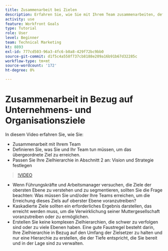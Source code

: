 ```yaml
---
title: Zusammenarbeit bei Zielen
description: Erfahren Sie, wie Sie mit Ihrem Team zusammenarbeiten, definieren Sie, was Sie und Ihr Team tun müssen, um das Ziel der obersten Ebene zu erreichen, und verfeinern Sie Ihre Zielhierarchie.
activity: use
feature: Workfront Goals
type: Tutorial
role: User
level: Beginner
team: Technical Marketing
kt: 8893
exl-id: 777cd503-96a3-4fc6-b0a8-429f72bc9bb0
source-git-commit: d1f5c4a558f737cb8188e209a16b91b67d32285c
workflow-type: tm+mt
source-wordcount: '172'
ht-degree: 0%

---
```


# Zusammenarbeit in Bezug auf Unternehmens- und Organisationsziele

In diesem Video erfahren Sie, wie Sie:

* Zusammenarbeit mit Ihrem Team
* Definieren Sie, was Sie und Ihr Team tun müssen, um das übergeordnete Ziel zu erreichen.
* Passen Sie Ihre Zielhierarchie in Abschnitt 2 an: Vision und Strategie festlegen

>[!VIDEO](https://video.tv.adobe.com/v/335187/?quality=12)

<!--
Pro-tips graphic
-->

* Wenn Führungskräfte und Arbeitsmanager versuchen, die Ziele der obersten Ebene zu verstehen und zu segmentieren, sollten Sie die Frage beachten: Was müssen Sie und/oder Ihre Teams erreichen, um die Erreichung dieses Ziels auf oberster Ebene voranzutreiben?
* Kaskadierte Ziele sollten ein erforderliches Ergebnis darstellen, das erreicht werden muss, um die Verwirklichung seiner Muttergesellschaft voranzutreiben oder zu ermöglichen.
* Erstellen Sie keine komplexen Zielhierarchien, die schwer zu verfolgen sind oder zu viele Ebenen haben. Eine gute Faustregel besteht darin, Ihre Zielhierarchie in Bezug auf den Umfang der Zielsetzer zu halten und nur eine Hierarchie zu erstellen, die der Tiefe entspricht, die Sie bereit und in der Lage sind zu verwalten.
